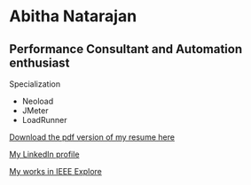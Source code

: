 <div id="header"></div>
<div class="left"></div>
<div class="stuff">
  
  <h1>Abitha Natarajan</h1>
  <h2>Performance Consultant and Automation enthusiast</h2>

  <p class="head">Specialization</p>
  <ul>
    <li>Neoload</li>
    <li>JMeter</li>
    <li>LoadRunner</li>
  </ul>

 <a href="https://www.visualcv.com/abithasanjeevi/pdf/" target="_blank"> Download the pdf version of my resume here </a>
 <p>
 <a href="https://www.linkedin.com/in/abithasanjeevi/" target="_blank">My LinkedIn profile </a> </p>
 <p>
 <a href="IEEE Publications"  onclick=" window.open('https://ieeexplore.ieee.org/document/7159300/'); window.open('https://ieeexplore.ieee.org/document/7159301/');">My works in IEEE Explore</a> </p>
</div>
